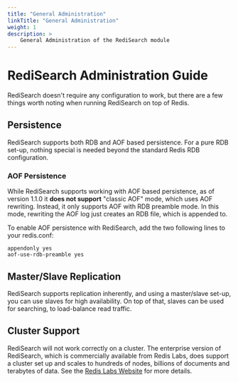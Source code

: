 ```yaml
---
title: "General Administration"
linkTitle: "General Administration"
weight: 1
description: >
    General Administration of the RediSearch module
---
```


# RediSearch Administration Guide

RediSearch doesn't require any configuration to work, but there are a few things worth noting when running RediSearch on top of Redis.

## Persistence

RediSearch supports both RDB and AOF based persistence. For a pure RDB set-up, nothing special is needed beyond the standard Redis RDB configuration.

### AOF Persistence

While RediSearch supports working with AOF based persistence, as of version 1.1.0 it **does not support** "classic AOF" mode, which uses AOF rewriting. Instead, it only supports AOF with RDB preamble mode. In this mode, rewriting the AOF log just creates an RDB file, which is appended to. 

To enable AOF persistence with RediSearch, add the two following lines to your redis.conf:

```
appendonly yes
aof-use-rdb-preamble yes
``` 

## Master/Slave Replication

RediSearch supports replication inherently, and using a master/slave set-up, you can use slaves for high availability. On top of that, slaves can be used for searching, to load-balance read traffic. 

## Cluster Support

RediSearch will not work correctly on a cluster. The enterprise version of RediSearch, which is commercially available from Redis Labs, does support a cluster set up and scales to hundreds of nodes, billions of documents and terabytes of data. See the [Redis Labs Website](https://redislabs.com/redis-enterprise-documentation/developing/modules/redisearch/) for more details. 
